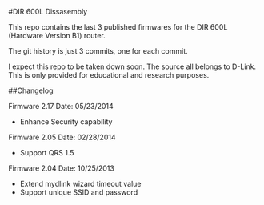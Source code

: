 #DIR 600L Dissasembly

This repo contains the last 3 published firmwares for the DIR 600L (Hardware Version B1) router.

The git history is just 3 commits, one for each commit.

I expect this repo to be taken down soon. The source all belongs to D-Link. This is only provided for educational and research purposes.

##Changelog

Firmware 2.17
Date: 05/23/2014

- Enhance Security capability

Firmware 2.05
Date: 02/28/2014

- Support QRS 1.5

Firmware 2.04
Date: 10/25/2013

- Extend mydlink wizard timeout value
- Support unique SSID and password